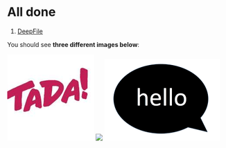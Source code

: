 # All done

<!-- nav -->
1. [DeepFile](DeepFile)
<!-- nav -->

You should see **three different images below**:


![](image.jpg)
![](/image.png)
![](../image.png)

